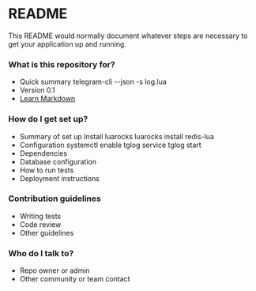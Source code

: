 # README #

This README would normally document whatever steps are necessary to get your application up and running.

### What is this repository for? ###

* Quick summary
telegram-cli --json -s log.lua
* Version
0.1
* [Learn Markdown](https://bitbucket.org/tutorials/markdowndemo)

### How do I get set up? ###

* Summary of set up
Install luarocks
luarocks install redis-lua
* Configuration
systemctl enable tglog
service tglog start
* Dependencies
* Database configuration
* How to run tests
* Deployment instructions

### Contribution guidelines ###

* Writing tests
* Code review
* Other guidelines

### Who do I talk to? ###

* Repo owner or admin
* Other community or team contact